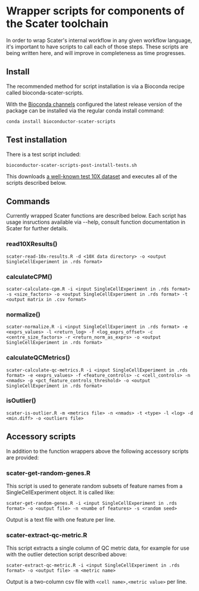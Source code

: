# Wrapper scripts for components of the Scater toolchain

In order to wrap Scater's internal workflow in any given workflow language, it's important to have scripts to call each of those steps. These scripts are being written here, and will improve in completeness as time progresses. 

## Install

The recommended method for script installation is via a Bioconda recipe called bioconda-scater-scripts. 

With the [Bioconda channels](https://bioconda.github.io/#set-up-channels) configured the latest release version of the package can be installed via the regular conda install command:

```
conda install bioconductor-scater-scripts
```

## Test installation

There is a test script included:

```
bioconductor-scater-scripts-post-install-tests.sh
```

This downloads [a well-known test 10X dataset]('https://s3-us-west-2.amazonaws.com/10x.files/samples/cell/pbmc3k/pbmc3k_filtered_gene_bc_matrices.tar.gz) and executes all of the scripts described below.

## Commands

Currently wrapped Scater functions are described below. Each script has usage insructions available via --help, consult function documentation in Scater for further details.

### read10XResults()

```
scater-read-10x-results.R -d <10X data directory> -o <output SingleCellExperiment in .rds format>
```    

### calculateCPM() 

```
scater-calculate-cpm.R -i <input SingleCellExperiment in .rds format> -s <size_factors> -o <output SingleCellExperiment in .rds format> -t <output matrix in .csv format>
```

### normalize()

```
scater-normalize.R -i <input SingleCellExperiment in .rds format> -e <exprs_values> -l <return_log> -f <log_exprs_offset> -c <centre_size_factors> -r <return_norm_as_exprs> -o <output SingleCellExperiment in .rds format>
```

### calculateQCMetrics()

```
scater-calculate-qc-metrics.R -i <input SingleCellExperiment in .rds format> -e <exprs_values> -f <feature_controls> -c <cell_controls> -n <nmads> -p <pct_feature_controls_threshold> -o <output SingleCellExperiment in .rds format>
``` 

### isOutlier()

```
scater-is-outlier.R -m <metrics file> -n <nmads> -t <type> -l <log> -d <min.diff> -o <outliers file>
```

## Accessory scripts

In addition to the function wrappers above the following accessory scripts are provided:

### scater-get-random-genes.R 

This script is used to generate random subsets of feature names from a SingleCellExperiment object. It is called like:

```
scater-get-random-genes.R -i <input SingleCellExperiment in .rds format> -o <output file> -n <numbe of features> -s <random seed>
```

Output is a text file with one feature per line.

### scater-extract-qc-metric.R

This script extracts a single column of QC metric data, for example for use with the outlier detection script described above:

```
scater-extract-qc-metric.R -i <input SingleCellExperiment in .rds format> -o <output file> -m <metric name>
```

Output is a two-column csv file with `<cell name>,<metric value>` per line.

